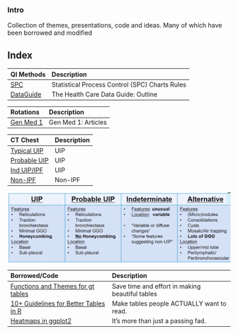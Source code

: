 ### Intro

Collection of themes, presentations, code and ideas. Many of which have been borrowed and modified


## Index

| QI Methods                                                                                                                                        | Description                                                            |
|:-----------------------------------------------------------------------------------------------------------------------------------------------|:-----------------------------------------------------------------------|
| [SPC](https://c-baillie.github.io/rules/)| Statistical Process Control (SPC) Charts Rules                                                      |
|[DataGuide](https://c-baillie.github.io/DataGuide) | The Health Care Data Guide: Outline                                                        | 


| Rotations                                                                                                                                       | Description      |
|:-----------------------------------------------------------------------------------------------------------------------------------------------|:-----------------------------------------------------------------------|
| [Gen Med 1](https://c-baillie.github.io/med1) | Gen Med 1: Articles                                                                            |

| CT Chest                                                                                                                                     | Description      |
|:-----------------------------------------------------------------------------------------------------------------------------------------------|:-----------------------------------------------------------------------|
| [Typical UIP](https://www.pacsbin.com/c/b1Kd-L9R0G?ww=1400&wc=-500&i=301) | UIP                                                                        |
| [Probable UIP](https://www.pacsbin.com/c/-ylK6AuFPQz?ww=1400&wc=-500&i=86&s=1) | UIP                                                                        |
| [Ind UIP/IPF](https://www.pacsbin.com/c/bJDaIHF3IG?ww=1400&wc=-500&i=36) | UIP                                                                        |
| [Non-IPF](https://www.pacsbin.com/c/Zkv_UUtn8f?ww=1400&wc=-500&s=0&i=27) | Non-IPF                                                                       |

![ILD](ILD1.png)

| Borrowed/Code                                                                                                                                      | Description                  |      
|:-----------------------------------------------------------------------------------------------------------------------------------------------|:-----------------------------------------------------------------------|
| [Functions and Themes for gt tables](https://themockup.blog/posts/2020-09-26-functions-and-themes-for-gt-tables)                               | Save time and effort in making beautiful tables                        |
| [10+ Guidelines for Better Tables in R](https://themockup.blog/posts/2020-09-04-10-table-rules-in-r)                                           | Make tables people ACTUALLY want to read.                              |
| [Heatmaps in ggplot2](https://themockup.blog/posts/2020-08-28-heatmaps-in-ggplot2)                                                             | It’s more than just a passing fad.                                     |

